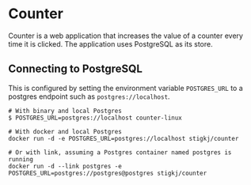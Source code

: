 # Counter

Counter is a web application that increases the value of a counter every time
it is clicked. The application uses PostgreSQL as its store.

## Connecting to PostgreSQL

This is configured by setting the environment variable `POSTGRES_URL` to a postgres endpoint such
as `postgres://localhost`.

```
# With binary and local Postgres
$ POSTGRES_URL=postgres://localhost counter-linux

# With docker and local Postgres
docker run -d -e POSTGRES_URL=postgres://localhost stigkj/counter

# Or with link, assuming a Postgres container named postgres is running
docker run -d --link postgres -e POSTGRES_URL=postgres://postgres@postgres stigkj/counter
```

